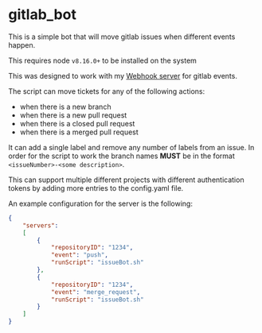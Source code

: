 # gitlab_bot
This is a simple bot that will move gitlab issues when different events happen.


This requires node `v8.16.0+` to be installed on the system


This was designed to work with my [Webhook server](https://github.com/MarshallAsch/CI_server) for gitlab events.

The script can move tickets for any of the following actions:
 - when there is a new branch
 - when there is a new pull request
 - when there is a closed pull request
 - when there is a merged pull request


It can add a single label and remove any number of labels from an issue. In order for the script to work the
branch names **MUST** be in the format `<issueNumber>-<some description>`.


This can support multiple different projects with different authentication tokens by adding more entries to the config.yaml file.

An example configuration for the server is the following:

```json
{
    "servers":
    [
		{
		    "repositoryID": "1234",
		    "event": "push",
		    "runScript": "issueBot.sh"
		},
		{
		    "repositoryID": "1234",
		    "event": "merge_request",
		    "runScript": "issueBot.sh"
		}
	]
}
```
